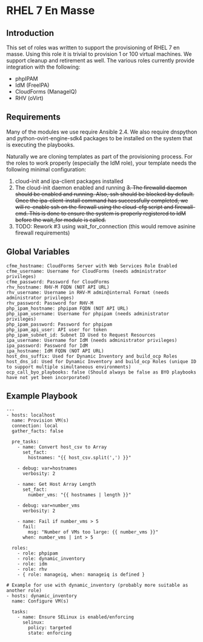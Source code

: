 # RHEL 7 En Masse
## Introduction
This set of roles was written to support the provisioning of RHEL 7 en masse. Using this role it is trivial to provision 1 or 100 virtual machines. We support cleanup and retirement as well. The various roles currently provide integration with the following:

- phpIPAM
- IdM (FreeIPA)
- CloudForms (ManageIQ)
- RHV (oVirt)

## Requirements
Many of the modules we use require Ansible 2.4. We also require dnspython and python-ovirt-engine-sdk4 packages to be installed on the system that is executing the playbooks.

Naturally we are cloning templates as part of the provisioning process. For the roles to work properly (especially the IdM role), your template needs the following minimal configuration:

1. cloud-init and ipa-client packages installed
2. The cloud-init daemon enabled and running
~~3. The firewalld  daemon should be enabled and running. Also, ssh should be blocked by default. Once the ipa-client-install command has successfully completed, we will re-enable ssh on the firewall using the cloud-cfg script and firewall-cmd. This is done to ensure the system is properly registered to IdM before the wait_for module is called.~~
3. TODO: Rework #3 using wait_for_connection (this would remove asinine firewall requirements)

## Global Variables

```
cfme_hostname: CloudForms Server with Web Services Role Enabled
cfme_username: Username for CloudForms (needs administrator privileges)
cfme_password: Password for CloudForms
rhv_hostname: RHV-M FQDN (NOT API URL)
rhv_username: Username in RHV-M admin@internal Format (needs administrator privileges)
rhv_password: Password for RHV-M
php_ipam_hostname: phpipam FQDN (NOT API URL)
php_ipam_username: Username for phpipam (needs administrator privileges)
php_ipam_password: Password for phpipam
php_ipam_api_user: API user for token
php_ipam_subnet_id: Subnet ID Used to Request Resources
ipa_username: Username for IdM (needs administrator privileges)
ipa_password: Password for IdM
ipa_hostname: IdM FQDN (NOT API URL)
host_dns_suffix: Used for Dynamic Inventory and build_ocp Roles
host_dns_id: Used for Dynamic Inventory and build_ocp Roles (unique ID to support multiple simultaneous environments)
ocp_call_byo_playbooks: false (Should always be false as BYO playbooks have not yet been incorporated)
```

## Example Playbook
```
---
- hosts: localhost
  name: Provision VM(s)
  connection: local
  gather_facts: false

  pre_tasks:
    - name: Convert host_csv to Array
      set_fact:
        hostnames: "{{ host_csv.split(',') }}"

    - debug: var=hostnames
      verbosity: 2

    - name: Get Host Array Length
      set_fact:
        number_vms: "{{ hostnames | length }}"

    - debug: var=number_vms
      verbosity: 2

    - name: Fail if number_vms > 5
      fail:
        msg: "Number of VMs too large: {{ number_vms }}"
      when: number_vms | int > 5

  roles:
    - role: phpipam
    - role: dynamic_inventory
    - role: idm
    - role: rhv
    - { role: manageiq, when: manageiq is defined }

# Example for use with dynamic_inventory (probably more suitable as another role)
- hosts: dynamic_inventory
  name: Configure VM(s)

  tasks:
    - name: Ensure SELinux is enabled/enforcing
      selinux:
        policy: targeted
        state: enforcing
```
